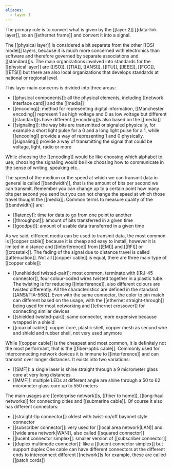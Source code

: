 ```yaml
---
aliases:
  - layer 1
---
```

The primary role is to convert what is given by the [[layer 2]] [[data-link layer]], so an [[ethernet frame]] and convert it into a signal.

The [[physical layer]] is considered a bit separate from the other [[OSI model]] layers, because it is much more concerned with electronics than software and therefore governed by separate associations and [[standard]]s. The main organizations involved into standards for the [[physical layer]] are [[ISO]], [[TIA]], [[ANSI]], [[ITU]], [[IEEE]], [[FCC]], [[ETSI]] but there are also local organizations that develops standards at national or regional level.

This layer main concerns is divided into three areas:
- [[physical components]]: all the physical elements, including [[network interface card]] and the [[media]]
- [[encoding]]: method for representing digital information, [[Manchester encoding]] represent 1 as high voltage and 0 as low voltage but different [[standard]]s have different [[encoding]]s also based on the [[media]]
- [[signaling]]: the way bits are transmitted or signaled physically, for example a short light pulse for a 0 and a long light pulse for a 1, while [[encoding]] provide a way of representing 1 and 0 physically, [[signaling]] provide a way of transmitting the signal that could be voltage, light, radio or more

While choosing the [[encoding]] would be like choosing which alphabet to use, choosing the signaling would be like choosing how to communicate in the sense of writing, speaking etc..

The speed of the medium or the speed at which we can transmit data in general is called [[bandwidth]], that is the amount of bits per second we can transmit. Remember you can change up to a certain point how many bits per second you send but you can not change the speed at which those travel thought the [[media]]. Common terms to measure quality of the [[bandwidth]] are:
- [[latency]]: time for data to go from one point to another
- [[throughput]]: amount of bits transferred in a given time
- [[goodput]]: amount of usable data transferred in a given time


As we said, different media can be used to transmit data, the most common is [[copper cable]] because it is cheap and easy to install, however it is limited in distance and [[interference]] from [[EMI]] and [[RFI]] or [[crosstalk]]. The fading of the signal due to distance travel is called [[attenuation]]. Not all [[copper cable]] is equal, there are three main type of [[copper cable]]:
- [[unshielded twisted-pair]]: most common, terminate with [[RJ-45 connector]], four colour-coded wires twisted together in a plastic tube. The twisting is for reducing [[interference]], also different colours are twisted differently. All the characteristics are defined in the standard [[ANSI/TIA-568]]. Even with the same connector, the color to pin match can different based on the usage, with the [[ethernet straight-through]] being used for most networking and [[ethernet crossover]] for connecting similar devices 
- [[shielded twisted-pair]]: same connector, more expensive because wrapped in a shield
- [[coaxial cable]]: copper core, plastic shell, copper mesh as second wire and shield and rubber shell, not very used anymore

While [[copper cable]] is the cheapest and most common, it is definitely not the most performant, that is the [[fiber-optic cable]].
Commonly used for interconnecting network devices it is immune to [[interference]] and can transmit over longer distances.
It exists into two variations:
- [[SMF]]: a single laser is shine straight through a 9 micrometer glass core at very long distances
- [[MMF]]: multiple LEDs at different angle are shine through a 50 to 62 micrometer glass core up to 550 meters

The main usages are [[enterprise network]]s, [[fiber to home]], [[long-haul networks]] for connecting cities and [[submarine cable]].
Of course it also has different connectors:
- [[straight-tip connector]]: oldest with twist-on/off bayonet style connector
- [[subscriber connector]]: very used for [[local area network|LAN]] and [[wide area network|WAN]], also called [[squared connector]]
- [[lucent connector simplex]]: smaller version of [[subscriber connector]]
- [[duplex multimode connector]]: like a [[lucent connector simplex]] but support duplex
One cable can have different connectors at the different ends to interconnect different [[network]]s for example, these are called [[patch cords]]


